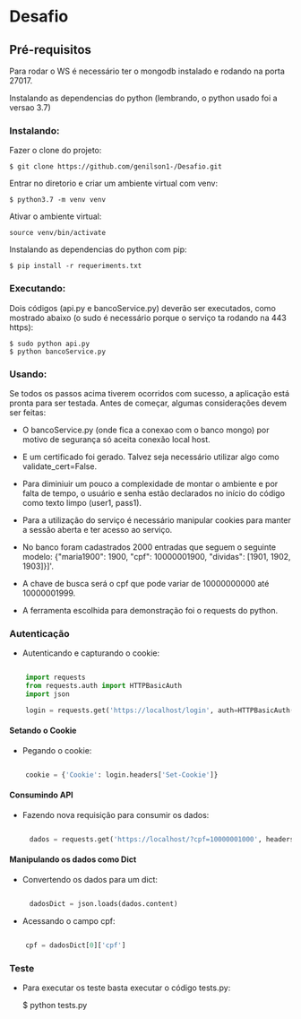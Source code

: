 # Desafio

Pré-requisitos
----------------------
Para rodar o WS é necessário ter o mongodb instalado e rodando na porta 27017.

Instalando as dependencias do python (lembrando, o python usado foi a versao 3.7)

### Instalando:

Fazer o clone do projeto:

	$ git clone https://github.com/genilson1-/Desafio.git	

Entrar no diretorio e criar um ambiente virtual com venv:

	$ python3.7 -m venv venv

Ativar o ambiente virtual:

	source venv/bin/activate

Instalando as dependencias do python com pip:

	$ pip install -r requeriments.txt


### Executando:

Dois códigos (api.py e bancoService.py) deverão ser executados, como mostrado abaixo (o sudo é necessário porque o serviço ta rodando na 443 https):

	$ sudo python api.py
	$ python bancoService.py


### Usando:

Se todos os passos acima tiverem ocorridos com sucesso, a aplicação está pronta para ser testada. Antes de começar, algumas considerações devem ser feitas:
* O bancoService.py (onde fica a conexao com o banco mongo) por motivo de segurança só aceita conexão local host. 

* E um certificado foi gerado. Talvez seja necessário utilizar algo como validate_cert=False. 

* Para diminiuir um pouco a complexidade de montar o ambiente e por falta de tempo, o usuário e senha estão declarados no início do código como texto limpo (user1, pass1).

* Para a utilização do serviço é necessário manipular cookies para manter a sessão aberta e ter acesso ao serviço.

* No banco foram cadastrados 2000 entradas que seguem o seguinte modelo: {"maria1900": 1900, "cpf": 10000001900, "dividas": [1901, 1902, 1903]}]'.

* A chave de busca será o cpf que pode variar de 10000000000 até 10000001999.

* A ferramenta escolhida para demonstração foi o requests do python.

### Autenticação

* Autenticando e capturando o cookie:

```python	

	import requests
	from requests.auth import HTTPBasicAuth
	import json	

	login = requests.get('https://localhost/login', auth=HTTPBasicAuth('user1', 'pass1'), verify=False)

```

#### Setando o Cookie

* Pegando o cookie:

```python

	cookie = {'Cookie': login.headers['Set-Cookie']}

```

#### Consumindo API

* Fazendo nova requisição para consumir os dados:

```python

	 dados = requests.get('https://localhost/?cpf=10000001000', headers=cookie, verify=False)

```

#### Manipulando os dados como Dict

* Convertendo os dados para um dict:

```python

	 dadosDict = json.loads(dados.content)

```

* Acessando o campo cpf:

```python

	cpf = dadosDict[0]['cpf']

```

### Teste

* Para executar os teste basta executar o código tests.py:
	
	$ python tests.py
	
